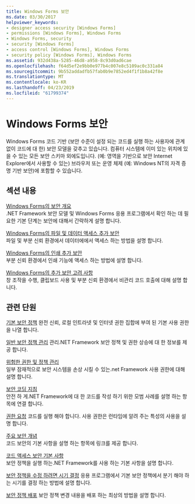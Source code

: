 ```yaml
---
title: Windows Forms 보안
ms.date: 03/30/2017
helpviewer_keywords:
- designer access security [Windows Forms]
- permissions [Windows Forms], Windows Forms
- Windows Forms, security
- security [Windows Forms]
- access control [Windows Forms], Windows Forms
- security policy [Windows Forms], Windows Forms
ms.assetid: 932d438a-5285-46d8-a958-8c93d0ad6cae
ms.openlocfilehash: f64d5ef2e9bb0e977b4c007e8c5109ac0c331a84
ms.sourcegitcommit: 9b552addadfb57fab0b9e7852ed4f1f1b8a42f8e
ms.translationtype: MT
ms.contentlocale: ko-KR
ms.lasthandoff: 04/23/2019
ms.locfileid: "61799374"
---
```

# <a name="windows-forms-security"></a>Windows Forms 보안
Windows Forms 코드 기반 (보안 수준이 설정 되는 코드를 실행 하는 사용자에 관계 없이 코드에 대 한) 보안 모델을 갖추고 있습니다. 컴퓨터 시스템에 이미 있는 위치에 있을 수 있는 모든 보안 스키마 외에도입니다. (예: 영역을 기반으로 보안 Internet Explorer에서 사용할 수 있는) 브라우저 또는 운영 체제 (예: Windows NT의 자격 증명 기반 보안)에 포함할 수 있습니다.  
  
## <a name="in-this-section"></a>섹션 내용  
 [Windows Forms의 보안 개요](security-in-windows-forms-overview.md)  
 .NET Framework 보안 모델 및 Windows Forms 응용 프로그램에서 확인 하는 데 필요한 기본 단계는 보안에 대해서 간략하게 설명 합니다.  
  
 [Windows Forms의 파일 및 데이터 액세스 추가 보안](more-secure-file-and-data-access-in-windows-forms.md)  
 파일 및 부분 신뢰 환경에서 데이터에에서 액세스 하는 방법을 설명 합니다.  
  
 [Windows Forms의 인쇄 추가 보안](more-secure-printing-in-windows-forms.md)  
 부분 신뢰 환경에서 인쇄 기능에 액세스 하는 방법에 설명 합니다.  
  
 [Windows Forms의 추가 보안 고려 사항](additional-security-considerations-in-windows-forms.md)  
 창 조작을 수행, 클립보드 사용 및 부분 신뢰 환경에서 비관리 코드 호출에 대해 설명 합니다.  
  
## <a name="related-sections"></a>관련 단원  
 [기본 보안 정책](https://docs.microsoft.com/previous-versions/dotnet/netframework-4.0/03kwzyfc(v=vs.100))  
 완전 신뢰, 로컬 인트라넷 및 인터넷 권한 집합에 부여 된 기본 사용 권한을 나열 합니다.  
  
 [일반 보안 정책 관리](https://docs.microsoft.com/previous-versions/dotnet/netframework-4.0/ed5htz45(v=vs.100))  
 관리.NET Framework 보안 정책 및 권한 상승에 대 한 정보를 제공 합니다.  
  
 [위험한 권한 및 정책 관리](../misc/dangerous-permissions-and-policy-administration.md)  
 일부 잠재적으로 보안 시스템을 손상 시킬 수 있는.net Framework 사용 권한에 대해 설명 합니다.  
  
 [보안 코딩 지침](../../standard/security/secure-coding-guidelines.md)  
 안전 하 게.NET Framework에 대 한 코드를 작성 하기 위한 모범 사례를 설명 하는 항목에 연결 합니다.  
  
 [권한 요청](https://docs.microsoft.com/previous-versions/dotnet/netframework-4.0/yd267cce(v=vs.100))  
 코드를 실행 해야 합니다. 사용 권한은 런타임에 알려 주는 특성의 사용을 설명 합니다.  
  
 [주요 보안 개념](../../standard/security/key-security-concepts.md)  
 코드 보안의 기본 사항을 설명 하는 항목에 링크를 제공 합니다.  
  
 [코드 액세스 보안 기본 사항](../misc/code-access-security-basics.md)  
 보안 정책을 실행 하는.NET Framework를 사용 하는 기본 사항을 설명 합니다.  
  
 [보안 정책을 수정 하려면 시기 결정](https://docs.microsoft.com/previous-versions/dotnet/netframework-4.0/xky659fc(v=vs.100))  
 응용 프로그램에서 기본 보안 정책에서 분기 해야 하는 시기를 결정 하는 방법에 설명 합니다.  
  
 [보안 정책 배포](https://docs.microsoft.com/previous-versions/dotnet/netframework-4.0/13wcxx6y(v=vs.100))  
 보안 정책 변경 내용을 배포 하는 최상의 방법을 설명 합니다.
